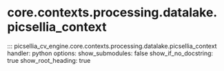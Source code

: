 # core.contexts.processing.datalake.picsellia_context

::: picsellia_cv_engine.core.contexts.processing.datalake.picsellia_context
    handler: python
    options:
        show_submodules: false
        show_if_no_docstring: true
        show_root_heading: true

